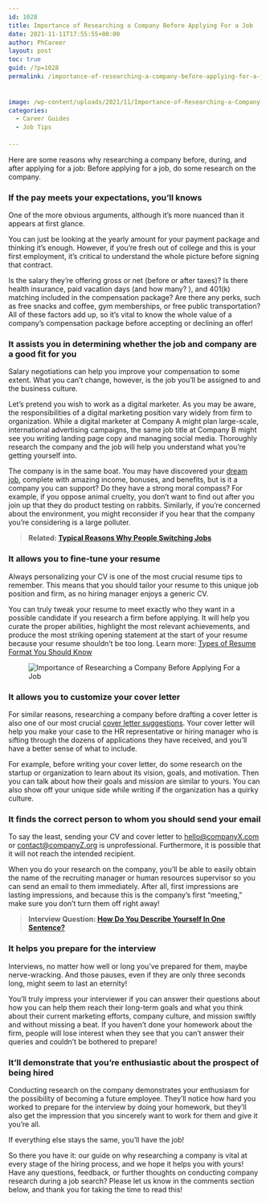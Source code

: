```yaml
---
id: 1028
title: Importance of Researching a Company Before Applying For a Job
date: 2021-11-11T17:55:55+00:00
author: PhCareer
layout: post
toc: true
guid: /?p=1028
permalink: /importance-of-researching-a-company-before-applying-for-a-job/


image: /wp-content/uploads/2021/11/Importance-of-Researching-a-Company-Before-Applying-For-a-Job.jpg
categories:
  - Career Guides
  - Job Tips
 
---
```

Here are some reasons why researching a company before, during, and after applying for a job: Before applying for a job, do some research on the company.

 

### **If the pay meets your expectations, you&#8217;ll know**s

One of the more obvious arguments, although it&#8217;s more nuanced than it appears at first glance.

You can just be looking at the yearly amount for your payment package and thinking it&#8217;s enough. However, if you&#8217;re fresh out of college and this is your first employment, it&#8217;s critical to understand the whole picture before signing that contract.

Is the salary they&#8217;re offering gross or net (before or after taxes)? Is there health insurance, paid vacation days (and how many? ), and 401(k) matching included in the compensation package? Are there any perks, such as free snacks and coffee, gym memberships, or free public transportation? All of these factors add up, so it&#8217;s vital to know the whole value of a company&#8217;s compensation package before accepting or declining an offer!

 
### **It assists you in determining whether the job and company are a good fit for you**

Salary negotiations can help you improve your compensation to some extent. What you can&#8217;t change, however, is the job you&#8217;ll be assigned to and the business culture.

Let&#8217;s pretend you wish to work as a digital marketer. As you may be aware, the responsibilities of a digital marketing position vary widely from firm to organization. While a digital marketer at Company A might plan large-scale, international advertising campaigns, the same job title at Company B might see you writing landing page copy and managing social media. Thoroughly research the company and the job will help you understand what you&#8217;re getting yourself into.

The company is in the same boat. You may have discovered your [dream job](/how-to-figure-out-if-you-are-right-for-the-job/), complete with amazing income, bonuses, and benefits, but is it a company you can support? Do they have a strong moral compass? For example, if you oppose animal cruelty, you don&#8217;t want to find out after you join up that they do product testing on rabbits. Similarly, if you&#8217;re concerned about the environment, you might reconsider if you hear that the company you&#8217;re considering is a large polluter.

 
<blockquote class="wp-block-quote">
  <p>
    <strong>Related: <a href="/typical-reasons-why-people-switching-jobs/">Typical Reasons Why People Switching Jobs</a></strong>
  </p>
</blockquote>

 

### **It allows you to fine-tune your resume**

Always personalizing your CV is one of the most crucial resume tips to remember. This means that you should tailor your resume to this unique job position and firm, as no hiring manager enjoys a generic CV.

You can truly tweak your resume to meet exactly who they want in a possible candidate if you research a firm before applying. It will help you curate the proper abilities, highlight the most relevant achievements, and produce the most striking opening statement at the start of your resume because your resume shouldn&#8217;t be too long. Learn more: [Types of Resume Format You Should Know](/types-of-resume-format-you-should-know/)

 <figure class="wp-block-image size-full">

<img loading="lazy" width="700" height="394" src="/wp-content/uploads/2021/11/Importance-of-Researching-a-Company-Before-Applying-For-a-Job.jpeg" alt="Importance of Researching a Company Before Applying For a Job" class="wp-image-1029" srcset="/wp-content/uploads/2021/11/Importance-of-Researching-a-Company-Before-Applying-For-a-Job.jpeg 700w, /wp-content/uploads/2021/11/Importance-of-Researching-a-Company-Before-Applying-For-a-Job-300x169.jpeg 300w" sizes="(max-width: 700px) 100vw, 700px" /> </figure> 

 
### **It allows you to customize your cover letter**

For similar reasons, researching a company before drafting a cover letter is also one of our most crucial [cover letter suggestions](/cover-letter-tips-for-new-freelancers/). Your cover letter will help you make your case to the HR representative or hiring manager who is sifting through the dozens of applications they have received, and you&#8217;ll have a better sense of what to include.

For example, before writing your cover letter, do some research on the startup or organization to learn about its vision, goals, and motivation. Then you can talk about how their goals and mission are similar to yours. You can also show off your unique side while writing if the organization has a quirky culture.

 

### **It finds the correct person to whom you should send your email**

To say the least, sending your CV and cover letter to hello@companyX.com or contact@companyZ.org is unprofessional. Furthermore, it is possible that it will not reach the intended recipient.

When you do your research on the company, you&#8217;ll be able to easily obtain the name of the recruiting manager or human resources supervisor so you can send an email to them immediately. After all, first impressions are lasting impressions, and because this is the company&#8217;s first &#8220;meeting,&#8221; make sure you don&#8217;t turn them off right away!

 
<blockquote class="wp-block-quote">
  <p>
    <strong>Interview Question: <a href="/interview-question-how-do-you-describe-yourself-in-one-sentence/">How Do You Describe Yourself In One Sentence?</a></strong>
  </p>
</blockquote>

 
### **It helps you prepare for the interview**

Interviews, no matter how well or long you&#8217;ve prepared for them, maybe nerve-wracking. And those pauses, even if they are only three seconds long, might seem to last an eternity!

You&#8217;ll truly impress your interviewer if you can answer their questions about how you can help them reach their long-term goals and what you think about their current marketing efforts, company culture, and mission swiftly and without missing a beat. If you haven&#8217;t done your homework about the firm, people will lose interest when they see that you can&#8217;t answer their queries and couldn&#8217;t be bothered to prepare!

 

### **It&#8217;ll demonstrate that you&#8217;re enthusiastic about the prospect of being hired**

Conducting research on the company demonstrates your enthusiasm for the possibility of becoming a future employee. They&#8217;ll notice how hard you worked to prepare for the interview by doing your homework, but they&#8217;ll also get the impression that you sincerely want to work for them and give it you&#8217;re all.

If everything else stays the same, you&#8217;ll have the job!

So there you have it: our guide on why researching a company is vital at every stage of the hiring process, and we hope it helps you with yours! Have any questions, feedback, or further thoughts on conducting company research during a job search? Please let us know in the comments section below, and thank you for taking the time to read this!
 